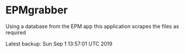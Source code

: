 # EPMgrabber
Using a database from the EPM app this application scrapes the files as required


Latest backup: Sun Sep 1 13:57:01 UTC 2019
